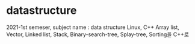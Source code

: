 # datastructure
2021-1st semeser, subject name : data structure
Linux, C++
Array list, Vector, Linked list, Stack, Binary-search-tree, Splay-tree, Sorting을 C++로 
